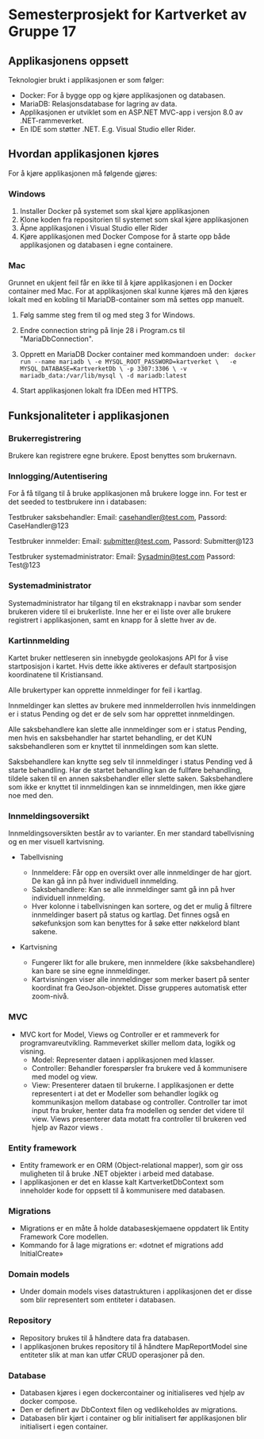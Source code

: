 # Semesterprosjekt for Kartverket av Gruppe 17

## Applikasjonens oppsett
Teknologier brukt i applikasjonen er som følger:

* Docker: For å bygge opp og kjøre applikasjonen og databasen.
* MariaDB: Relasjonsdatabase for lagring av data.
* Applikasjonen er utviklet som en ASP.NET MVC-app i versjon 8.0 av .NET-rammeverket.
* En IDE som støtter .NET. E.g. Visual Studio eller Rider.

## Hvordan applikasjonen kjøres
For å kjøre applikasjonen må følgende gjøres:

### Windows
  1. Installer Docker på systemet som skal kjøre applikasjonen
  2. Klone koden fra repositorien til systemet som skal kjøre applikasjonen
  3. Åpne applikasjonen i Visual Studio eller Rider
  4. Kjøre applikasjonen med Docker Compose for å starte opp både applikasjonen og databasen i egne containere.

 ### Mac
Grunnet en ukjent feil får en ikke til å kjøre applikasjonen i en Docker container med Mac. For at applikasjonen skal kunne kjøres må den kjøres lokalt med en kobling til MariaDB-container som må settes opp manuelt. 
  1. Følg samme steg frem til og med steg 3 for Windows.
  2. Endre connection string på linje 28 i Program.cs til "MariaDbConnection".
  3. Opprett en MariaDB Docker container med kommandoen under:
`
          docker run --name mariadb \
        -e MYSQL_ROOT_PASSWORD=kartverket \  
        -e MYSQL_DATABASE=KartverketDb \
        -p 3307:3306 \
        -v mariadb_data:/var/lib/mysql \
        -d mariadb:latest`

  4. Start applikasjonen lokalt fra IDEen med HTTPS. 

## Funksjonaliteter i applikasjonen

### Brukerregistrering
Brukere kan registrere egne brukere. Epost benyttes som brukernavn.

### Innlogging/Autentisering
For å få tilgang til å bruke applikasjonen må brukere logge inn. 
For test er det seeded to testbrukere inn i databasen:

Testbruker saksbehandler:
Email: casehandler@test.com,
Passord: CaseHandler@123

Testbruker innmelder:
Email: submitter@test.com,
Passord: Submitter@123

Testbruker systemadministrator:
Email: Sysadmin@test.com
Passord: Test@123

### Systemadministrator
Systemadministrator har tilgang til en ekstraknapp i navbar som sender brukeren videre til ei brukerliste.
Inne her er ei liste over alle brukere registrert i applikasjonen, samt en knapp for å slette hver av de.

### Kartinnmelding

Kartet bruker nettleseren sin innebygde geolokasjons API for å vise startposisjon i kartet.
Hvis dette ikke aktiveres er default startposisjon koordinatene til Kristiansand.


Alle brukertyper kan opprette innmeldinger for feil i kartlag.

Innmeldinger kan slettes av brukere med innmelderrollen hvis innmeldingen er i status Pending og det er de selv som har opprettet innmeldingen.

Alle saksbehandlere kan slette alle innmeldinger som er i status Pending, men hvis en saksbehandler har startet behandling, er det KUN saksbehandleren som er knyttet til innmeldingen som kan slette.

Saksbehandlere kan knytte seg selv til innmeldinger i status Pending ved å starte behandling. Har de startet behandling kan de fullføre behandling, tildele saken til en annen saksbehandler eller slette saken. Saksbehandlere som ikke er knyttet til innmeldingen kan se innmeldingen, men ikke gjøre noe med den. 


### Innmeldingsoversikt 
Innmeldingsoversikten består av to varianter. En mer standard tabellvisning og en mer visuell kartvisning.

* Tabellvisning
  - Innmeldere: Får opp en oversikt over alle innmeldinger de har gjort. De kan gå inn på hver individuell innmelding.
  - Saksbehandlere: Kan se alle innmeldinger samt gå inn på hver individuell innmelding.
  - Hver kolonne i tabellvisningen kan sortere, og det er mulig å filtrere innmeldinger basert på status og      kartlag. Det finnes også en søkefunksjon som kan benyttes for å søke etter nøkkelord blant sakene.
 
* Kartvisning
  - Fungerer likt for alle brukere, men innmeldere (ikke saksbehandlere) kan bare se sine egne innmeldinger.
  - Kartvisningen viser alle innmeldinger som merker basert på senter koordinat fra GeoJson-objektet. Disse grupperes automatisk etter zoom-nivå. 
  
### MVC

* MVC kort for Model, Views og Controller er et rammeverk for programvareutvikling. Rammeverket skiller mellom data, logikk og visning.
   - Model: Representer dataen i applikasjonen med klasser.
   - Controller: Behandler forespørsler fra brukere ved å kommunisere med model og view.
   - View: Presenterer dataen til brukerne.
I applikasjonen er dette representert i at det er Modeller som behandler logikk og kommunikasjon mellom database og controller. Controller tar imot input fra bruker, henter data fra modellen og sender det videre til view. Views presenterer data motatt fra controller til brukeren ved hjelp av Razor views .

### Entity framework
  - Entity framework er en ORM (Object-relational mapper), som gir oss muligheten til å bruke .NET objekter i arbeid med database.
  - I applikasjonen er det en klasse kalt KartverketDbContext som inneholder kode for oppsett til å kommunisere med databasen.  
### Migrations
   - Migrations er en måte å holde databaseskjemaene oppdatert lik Entity Framework Core modellen. 
   - Kommando for å lage migrations er: «dotnet ef migrations add InitialCreate»
### Domain models
  - Under domain models vises datastrukturen i applikasjonen det er disse som blir representert som entiteter i databasen.

### Repository
   - Repository brukes til å håndtere data fra databasen.
   - I applikasjonen brukes repository til å håndtere MapReportModel sine entiteter slik at man kan utfør CRUD operasjoner på den.

### Database
   - Databasen kjøres i egen dockercontainer og initialiseres ved hjelp av docker compose.
   - Den er definert av DbContext filen og vedlikeholdes av migrations.
   - Databasen blir kjørt i container og blir initialisert før applikasjonen blir initialisert i egen container.



 
